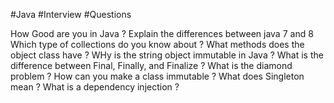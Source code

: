 #Java 
#Interview
#Questions

How Good are you in Java ?
Explain the differences between java 7 and 8
Which type of collections do you know about ?
What methods does the object class have ?
WHy is the string object immutable in Java ?
What is the difference between Final, Finally, and Finalize ?
What is the diamond problem ?
How can you make a class immutable ?
What does Singleton mean ?
What is a dependency injection ?
